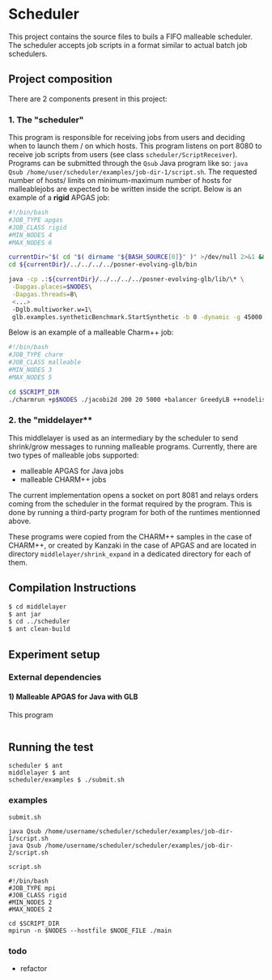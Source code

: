 # Scheduler

This project contains the source files to buils a FIFO malleable scheduler. 
The scheduler accepts job scripts in a format similar to actual batch job schedulers.

## Project composition

There are 2 components present in this project:
### 1. The "scheduler"

This program is responsible for receiving jobs from users and deciding when to launch them / on which hosts.
This program listens on port 8080 to receive job scripts from users (see class `scheduler/ScriptReceiver`). 
Programs can be submitted through the `Qsub` Java program like so: `java Qsub /home/user/scheduler/examples/job-dir-1/script.sh`. 
The requested number of hosts/ limits on minimum-maximum number of hosts for malleablejobs are expected to be written inside the script.
Below is an example of a **rigid** APGAS job:
  
```bash
#!/bin/bash
#JOB_TYPE apgas
#JOB_CLASS rigid
#MIN_NODES 4
#MAX_NODES 6

currentDir="$( cd "$( dirname "${BASH_SOURCE[0]}" )" >/dev/null 2>&1 && pwd )"
cd ${currentDir}/../../../../posner-evolving-glb/bin

java -cp .:${currentDir}/../../../../posner-evolving-glb/lib/\* \
 -Dapgas.places=$NODES\
 -Dapgas.threads=8\
 <...>
 -Dglb.multiworker.w=1\
 glb.examples.syntheticBenchmark.StartSynthetic -b 0 -dynamic -g 45000 -t 6000 -u 20
```
  
Below is an example of a malleable Charm++ job:
  
```bash
#!/bin/bash
#JOB_TYPE charm
#JOB_CLASS malleable
#MIN_NODES 3
#MAX_NODES 5

cd $SCRIPT_DIR
./charmrun +p$NODES ./jacobi2d 200 20 5000 +balancer GreedyLB ++nodelist $NODE_FILE +shrinkexpand_basedir /home/takaoka/workdir ++server ++server-port 1234
```

### 2. the "middelayer**

This middlelayer is used as an intermediary by the scheduler to send shrink/grow messages to running malleable programs. 
Currently, there are two types of malleable jobs supported:
- malleable APGAS for Java jobs
- malleable CHARM++ jobs

The current implementation opens a socket on port 8081 and relays orders coming from the scheduler in the format required by the program.
This is done by running a third-party program for both of the runtimes mentionned above.

These programs were copied from the CHARM++ samples in the case of CHARM++, or created by Kanzaki in the case of APGAS and are located in directory `middlelayer/shrink_expand` in a dedicated directory for each of them.


## Compilation Instructions

```bash
$ cd middlelayer
$ ant jar
$ cd ../scheduler
$ ant clean-build
```

## Experiment setup

### External dependencies

#### 1) Malleable APGAS for Java with GLB

This program 

```bash

```

## Running the test



```shell
scheduler $ ant
middlelayer $ ant
scheduler/examples $ ./submit.sh
```

### examples
`submit.sh`  
```
java Qsub /home/username/scheduler/scheduler/examples/job-dir-1/script.sh
java Qsub /home/username/scheduler/scheduler/examples/job-dir-2/script.sh
```

`script.sh`  
```
#!/bin/bash
#JOB_TYPE mpi
#JOB_CLASS rigid
#MIN_NODES 2
#MAX_NODES 2

cd $SCRIPT_DIR
mpirun -n $NODES --hostfile $NODE_FILE ./main
```

### todo
- refactor

